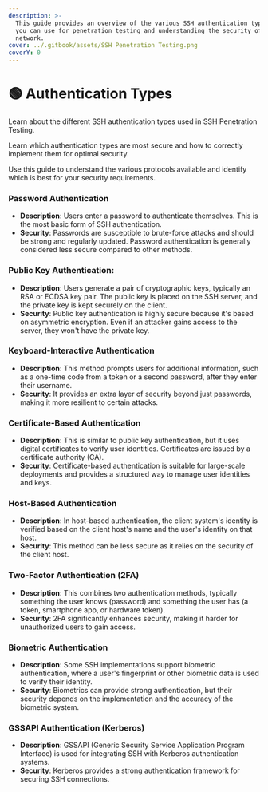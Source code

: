 ```yaml
---
description: >-
  This guide provides an overview of the various SSH authentication types that
  you can use for penetration testing and understanding the security of your
  network.
cover: ../.gitbook/assets/SSH Penetration Testing.png
coverY: 0
---
```


# 🟢 Authentication Types

Learn about the different SSH authentication types used in SSH Penetration Testing.&#x20;

Learn which authentication types are most secure and how to correctly implement them for optimal security.

Use this guide to understand the various protocols available and identify which is best for your security requirements.

### **Password Authentication**

* **Description**: Users enter a password to authenticate themselves. This is the most basic form of SSH authentication.
* **Security**: Passwords are susceptible to brute-force attacks and should be strong and regularly updated. Password authentication is generally considered less secure compared to other methods.

### **Public Key Authentication**:

* **Description**: Users generate a pair of cryptographic keys, typically an RSA or ECDSA key pair. The public key is placed on the SSH server, and the private key is kept securely on the client.
* **Security**: Public key authentication is highly secure because it's based on asymmetric encryption. Even if an attacker gains access to the server, they won't have the private key.

### **Keyboard-Interactive Authentication**

* **Description**: This method prompts users for additional information, such as a one-time code from a token or a second password, after they enter their username.
* **Security**: It provides an extra layer of security beyond just passwords, making it more resilient to certain attacks.

### **Certificate-Based Authentication**

* **Description**: This is similar to public key authentication, but it uses digital certificates to verify user identities. Certificates are issued by a certificate authority (CA).
* **Security**: Certificate-based authentication is suitable for large-scale deployments and provides a structured way to manage user identities and keys.

### **Host-Based Authentication**

* **Description**: In host-based authentication, the client system's identity is verified based on the client host's name and the user's identity on that host.
* **Security**: This method can be less secure as it relies on the security of the client host.

### **Two-Factor Authentication (2FA)**

* **Description**: This combines two authentication methods, typically something the user knows (password) and something the user has (a token, smartphone app, or hardware token).
* **Security**: 2FA significantly enhances security, making it harder for unauthorized users to gain access.

### **Biometric Authentication**

* **Description**: Some SSH implementations support biometric authentication, where a user's fingerprint or other biometric data is used to verify their identity.
* **Security**: Biometrics can provide strong authentication, but their security depends on the implementation and the accuracy of the biometric system.

### **GSSAPI Authentication (Kerberos)**

* **Description**: GSSAPI (Generic Security Service Application Program Interface) is used for integrating SSH with Kerberos authentication systems.
* **Security**: Kerberos provides a strong authentication framework for securing SSH connections.
